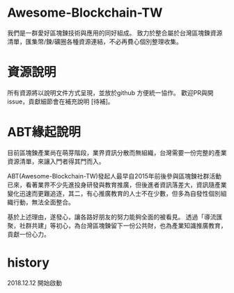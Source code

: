 # Awesome-Blockchain-TW

我們是一群愛好區塊鍊技術與應用的同好組成。
致力於整合屬於台灣區塊鍊資源清單，匯集幣/鍊/礦圈各種資源連結，不必再費心個別整理收集。

# 資源說明
所有資源將以說明文件方式呈現，並放於github 方便統一協作。
歡迎PR與開issue，貢獻細節會在補充說明 [待補]。

# ABT緣起說明

目前區塊鍊產業尚在萌芽階段，業界資訊分散而無組織，台灣需要一份完整的產業資源清單，來讓入門者得其門而入。  

ABT(Awesome-Blockchain-TW)發起人最早自2015年前後參與區塊鍊社群活動已來，看著業界不少先進投身研發與教育推廣，但後進者資訊落差大，資訊隨產業變化迅速而更難追逐，其二，有心推廣教育的人士不在少數，但多為自發性個別組織行動，無法全面整合。  

基於上述理由，遂發心，讓各路好朋友的努力能夠全面的被看見。
透過「導流匯聚，社群共建」等初心，為台灣區塊鍊留下一份公共財，也為產業知識推廣教育，貢獻一份心力。

# history

2018.12.12 開始啟動
